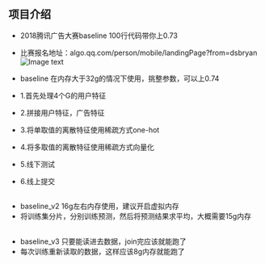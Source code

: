 ## 项目介绍

- 2018腾讯广告大赛baseline 100行代码带你上0.73
- 比赛报名地址：algo.qq.com/person/mobile/landingPage?from=dsbryan
![Image text](https://github.com/YouChouNoBB/2018-tencent-ad-competition-baseline/blob/master/pic/leadboard.jpg)

- baseline  在内存大于32g的情况下使用，挑整参数，可以上0.74
- 1.首先处理4个G的用户特征
- 2.拼接用户特征，广告特征
- 3.将单取值的离散特征使用稀疏方式one-hot
- 4.将多取值的离散特征使用稀疏方式向量化
- 5.线下测试
- 6.线上提交

##
- baseline_v2  16g左右内存使用，建议开启虚拟内存
- 将训练集分片，分别训练预测，然后将预测结果求平均，大概需要15g内存

##
- baseline_v3  只要能读进去数据，join完应该就能跑了
- 每次训练重新读取的数据，这样应该8g内存就能跑了
